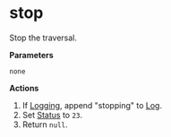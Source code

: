 # stop
Stop the traversal.

**Parameters**

`none`

**Actions**

1. If [Logging](../definition/logging.md), append "stopping" to [Log](../definition/log.md).
1. Set [Status](../definition/status.md) to `23`.
1. Return `null`.